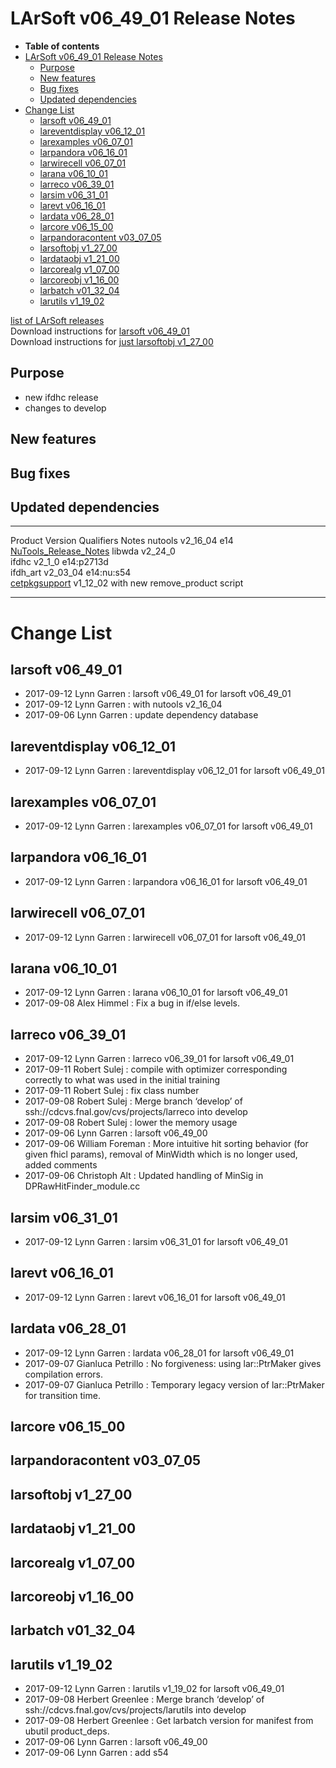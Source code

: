 LArSoft v06\_49\_01 Release Notes
======================================================================

-   **Table of contents**
-   [LArSoft v06\_49\_01 Release Notes](#LArSoft-v06_49_01-Release-Notes)
    -   [Purpose](#Purpose)
    -   [New features](#New-features)
    -   [Bug fixes](#Bug-fixes)
    -   [Updated dependencies](#Updated-dependencies)
-   [Change List](#Change-List)
    -   [larsoft v06\_49\_01](#larsoft-v06_49_01)
    -   [lareventdisplay v06\_12\_01](#lareventdisplay-v06_12_01)
    -   [larexamples v06\_07\_01](#larexamples-v06_07_01)
    -   [larpandora v06\_16\_01](#larpandora-v06_16_01)
    -   [larwirecell v06\_07\_01](#larwirecell-v06_07_01)
    -   [larana v06\_10\_01](#larana-v06_10_01)
    -   [larreco v06\_39\_01](#larreco-v06_39_01)
    -   [larsim v06\_31\_01](#larsim-v06_31_01)
    -   [larevt v06\_16\_01](#larevt-v06_16_01)
    -   [lardata v06\_28\_01](#lardata-v06_28_01)
    -   [larcore v06\_15\_00](#larcore-v06_15_00)
    -   [larpandoracontent v03\_07\_05](#larpandoracontent-v03_07_05)
    -   [larsoftobj v1\_27\_00](#larsoftobj-v1_27_00)
    -   [lardataobj v1\_21\_00](#lardataobj-v1_21_00)
    -   [larcorealg v1\_07\_00](#larcorealg-v1_07_00)
    -   [larcoreobj v1\_16\_00](#larcoreobj-v1_16_00)
    -   [larbatch v01\_32\_04](#larbatch-v01_32_04)
    -   [larutils v1\_19\_02](#larutils-v1_19_02)

[list of LArSoft releases](LArSoft_release_list)\
Download instructions for [larsoft v06\_49\_01](http://scisoft.fnal.gov/scisoft/bundles/larsoft/v06_49_01/larsoft-v06_49_01.html)\
Download instructions for [just larsoftobj v1\_27\_00](http://scisoft.fnal.gov/scisoft/bundles/larsoftobj/v1_27_00/larsoftobj-v1_27_00.html)

Purpose
--------------------

-   new ifdhc release
-   changes to develop

New features
------------------------------

Bug fixes
------------------------

Updated dependencies
----------------------------------------------

  ------------------------------------------------------- ------------ ------------ --------------------------------------------------------------------------------------------------
  Product                                                 Version      Qualifiers   Notes
  nutools                                                 v2\_16\_04   e14          [NuTools\_Release\_Notes](/redmine/projects/nutools/wiki/NuTools_Release_Notes#nutools-v2_16_04)
  libwda                                                  v2\_24\_0                 
  ifdhc                                                   v2\_1\_0     e14:p2713d   
  ifdh\_art                                               v2\_03\_04   e14:nu:s54   
  [cetpkgsupport](/redmine/projects/cetpkgsupport/wiki)   v1\_12\_02                with new remove\_product script
  ------------------------------------------------------- ------------ ------------ --------------------------------------------------------------------------------------------------

Change List
============================

larsoft v06\_49\_01
------------------------------------------

-   2017-09-12 Lynn Garren : larsoft v06\_49\_01 for larsoft v06\_49\_01
-   2017-09-12 Lynn Garren : with nutools v2\_16\_04
-   2017-09-06 Lynn Garren : update dependency database

lareventdisplay v06\_12\_01
----------------------------------------------------------

-   2017-09-12 Lynn Garren : lareventdisplay v06\_12\_01 for larsoft v06\_49\_01

larexamples v06\_07\_01
--------------------------------------------------

-   2017-09-12 Lynn Garren : larexamples v06\_07\_01 for larsoft v06\_49\_01

larpandora v06\_16\_01
------------------------------------------------

-   2017-09-12 Lynn Garren : larpandora v06\_16\_01 for larsoft v06\_49\_01

larwirecell v06\_07\_01
--------------------------------------------------

-   2017-09-12 Lynn Garren : larwirecell v06\_07\_01 for larsoft v06\_49\_01

larana v06\_10\_01
----------------------------------------

-   2017-09-12 Lynn Garren : larana v06\_10\_01 for larsoft v06\_49\_01
-   2017-09-08 Alex Himmel : Fix a bug in if/else levels.

larreco v06\_39\_01
------------------------------------------

-   2017-09-12 Lynn Garren : larreco v06\_39\_01 for larsoft v06\_49\_01
-   2017-09-11 Robert Sulej : compile with optimizer corresponding correctly to what was used in the initial training
-   2017-09-11 Robert Sulej : fix class number
-   2017-09-08 Robert Sulej : Merge branch ‘develop’ of ssh://cdcvs.fnal.gov/cvs/projects/larreco into develop
-   2017-09-08 Robert Sulej : lower the memory usage
-   2017-09-06 Lynn Garren : larsoft v06\_49\_00
-   2017-09-06 William Foreman : More intuitive hit sorting behavior (for given fhicl params), removal of MinWidth which is no longer used, added comments
-   2017-09-06 Christoph Alt : Updated handling of MinSig in DPRawHitFinder\_module.cc

larsim v06\_31\_01
----------------------------------------

-   2017-09-12 Lynn Garren : larsim v06\_31\_01 for larsoft v06\_49\_01

larevt v06\_16\_01
----------------------------------------

-   2017-09-12 Lynn Garren : larevt v06\_16\_01 for larsoft v06\_49\_01

lardata v06\_28\_01
------------------------------------------

-   2017-09-12 Lynn Garren : lardata v06\_28\_01 for larsoft v06\_49\_01
-   2017-09-07 Gianluca Petrillo : No forgiveness: using lar::PtrMaker gives compilation errors.
-   2017-09-07 Gianluca Petrillo : Temporary legacy version of lar::PtrMaker for transition time.

larcore v06\_15\_00
------------------------------------------

larpandoracontent v03\_07\_05
--------------------------------------------------------------

larsoftobj v1\_27\_00
----------------------------------------------

lardataobj v1\_21\_00
----------------------------------------------

larcorealg v1\_07\_00
----------------------------------------------

larcoreobj v1\_16\_00
----------------------------------------------

larbatch v01\_32\_04
--------------------------------------------

larutils v1\_19\_02
------------------------------------------

-   2017-09-12 Lynn Garren : larutils v1\_19\_02 for larsoft v06\_49\_01
-   2017-09-08 Herbert Greenlee : Merge branch ‘develop’ of ssh://cdcvs.fnal.gov/cvs/projects/larutils into develop
-   2017-09-08 Herbert Greenlee : Get larbatch version for manifest from ubutil product\_deps.
-   2017-09-06 Lynn Garren : larsoft v06\_49\_00
-   2017-09-06 Lynn Garren : add s54
